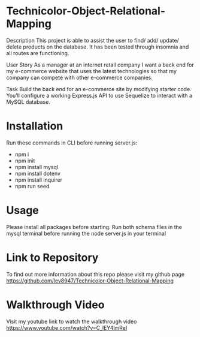 # Technicolor-Object-Relational-Mapping
Description
This project is able to assist the user to find/ add/ update/ delete products on the database. It has been tested through insomnia and all routes are functioning.

User Story
As a manager at an internet retail company I want a back end for my e-commerce website that uses the latest technologies so that my company can compete with other e-commerce companies.

Task
Build the back end for an e-commerce site by modifying starter code. You’ll configure a working Express.js API to use Sequelize to interact with a MySQL database.

# Installation
Run these commands in CLI before running server.js:

* npm i
* npm init
* npm install mysql
* npm install dotenv
* npm install inquirer
* npm run seed

# Usage 

Please install all packages before starting. Run both schema files in the mysql terminal before running the node server.js in your terminal

# Link to Repository

To find out more information about this repo please visit my github page https://github.com/lev8947/Technicolor-Object-Relational-Mapping

# Walkthrough Video

Visit my youtube link to watch the walkthrough video https://www.youtube.com/watch?v=C_lEY4lmReI